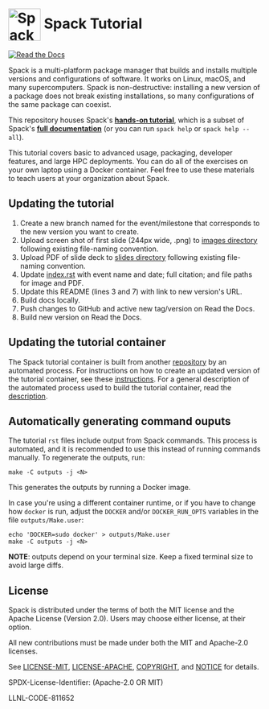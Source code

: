 # <img src="https://cdn.rawgit.com/spack/spack/develop/share/spack/logo/spack-logo.svg" width="64" valign="middle" alt="Spack"/> Spack Tutorial

[![Read the Docs](https://readthedocs.org/projects/spack-tutorial/badge/?version=latest)](https://spack-tutorial.readthedocs.io)

Spack is a multi-platform package manager that builds and installs multiple versions and configurations of software. It works on Linux, macOS, and many supercomputers. Spack is non-destructive: installing a new version of a package does not break existing installations, so many configurations of the same package can coexist.

This repository houses Spack's [**hands-on tutorial**](https://spack-tutorial.readthedocs.io/en/latest/), which is a subset of Spack's [**full documentation**](https://spack.readthedocs.io/) (or you can run `spack help` or `spack help --all`).

This tutorial covers basic to advanced usage, packaging, developer features, and large HPC deployments.  You can do all of the exercises on your own laptop using a Docker container. Feel free to use these materials to teach users at your organization about Spack.

## Updating the tutorial

1. Create a new branch named for the event/milestone that corresponds to the new version you want to create.
2. Upload screen shot of first slide (244px wide, .png) to [images directory](https://github.com/spack/spack-tutorial/tree/master/tutorial/images) following existing file-naming convention.
3. Upload PDF of slide deck to [slides directory](https://github.com/spack/spack-tutorial/tree/master/_static/slides) following existing file-naming convention.
4. Update [index.rst](https://github.com/spack/spack-tutorial/blob/master/index.rst) with event name and date; full citation; and file paths for image and PDF.
5. Update this README (lines 3 and 7) with link to new version's URL.
6. Build docs locally.
7. Push changes to GitHub and active new tag/version on Read the Docs.
8. Build new version on Read the Docs.

## Updating the tutorial container

The Spack tutorial container is built from another [repository](https://github.com/spack/spack-tutorial-container) by an automated process.  For instructions on how to create an updated version of the tutorial container, see these [instructions](https://github.com/spack/spack-tutorial-container/blob/master/UPDATING.md).  For a general description of the automated process used to build the tutorial container, read the [description](https://github.com/spack/spack-tutorial-container/blob/master/DESCRIPTION.md).

## Automatically generating command ouputs

The tutorial `rst` files include output from Spack commands. This process is automated, and it is
recommended to use this instead of running commands manually. To regenerate the outputs, run:

```shell
make -C outputs -j <N>
```

This generates the outputs by running a Docker image.

In case you're using a different container runtime, or if you have to change how `docker` is run,
adjust the `DOCKER` and/or `DOCKER_RUN_OPTS` variables in the file `outputs/Make.user`:

```shell
echo 'DOCKER=sudo docker' > outputs/Make.user
make -C outputs -j <N>
```

**NOTE**: outputs depend on your terminal size. Keep a fixed terminal size to avoid large diffs.

## License

Spack is distributed under the terms of both the MIT license and the Apache License (Version 2.0). Users may choose either license, at their option.

All new contributions must be made under both the MIT and Apache-2.0 licenses.

See [LICENSE-MIT](https://github.com/spack/spack/blob/develop/LICENSE-MIT),
[LICENSE-APACHE](https://github.com/spack/spack/blob/develop/LICENSE-APACHE),
[COPYRIGHT](https://github.com/spack/spack/blob/develop/COPYRIGHT), and
[NOTICE](https://github.com/spack/spack/blob/develop/NOTICE) for details.

SPDX-License-Identifier: (Apache-2.0 OR MIT)

LLNL-CODE-811652
